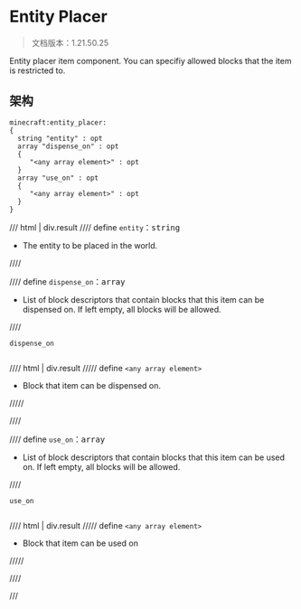 # Entity Placer

> 文档版本：1.21.50.25

Entity placer item component. You can specifiy allowed blocks that the item is restricted to.

## 架构

```mcschema
minecraft:entity_placer:
{
  string "entity" : opt
  array "dispense_on" : opt
  {
     "<any array element>" : opt
  }
  array "use_on" : opt
  {
     "<any array element>" : opt
  }
}

```

/// html | div.result
//// define
`entity`：<samp>string</samp>

- The entity to be placed in the world.


////


//// define
`dispense_on`：<samp>array</samp>

- List of block descriptors that contain blocks that this item can be dispensed on. If left empty, all blocks will be allowed.


////

<div class="language-text highlight"><span class="filename"><code>dispense_on</code></span><pre id="__code_1"><span></span></pre></div>

//// html | div.result
///// define
`<any array element>`

- Block that item can be dispensed on.


/////


////


//// define
`use_on`：<samp>array</samp>

- List of block descriptors that contain blocks that this item can be used on. If left empty, all blocks will be allowed.


////

<div class="language-text highlight"><span class="filename"><code>use_on</code></span><pre id="__code_1"><span></span></pre></div>

//// html | div.result
///// define
`<any array element>`

- Block that item can be used on


/////


////


///

